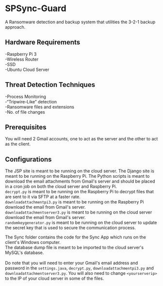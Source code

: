 # SPSync-Guard
A Ransomware detection and backup system that utilities the 3-2-1 backup approach.

## Hardware Requirements
-Raspberry Pi 3<br />
-Wireless Router<br />
-SSD<br />
-Ubuntu Cloud Server<br />

## Threat Detection Techniques
-Process Monitoring<br />
-“Tripwire-Like” detection<br />
-Ransomware files and extensions<br />
-No. of file changes<br />

## Prerequisites
You will need 2 Gmail accounts, one to act as the server and the other to act as the client.


## Configurations
The JSP site is meant to be running on the cloud server. The Django site is meant to be running on the Raspberry Pi. The Python scripts is meant to download the email attachments from Gmail's server and should be placed in a cron job on both the cloud server and Raspberry Pi.<br />
`decrypt.py` is meant to be running on the Raspberry Pi to decrypt files that are sent to it via SFTP at a faster rate. <br />
`downloadattachmentpi3.py` is meant to be running on the Raspberry Pi download the email from Gmail's server. <br />
`downloadattachmentserver3.py` is meant to be running on the cloud server download the email from Gmail's server. <br />
`randomkeygenerator.py` is meant to be running on the cloud server to update the secret key that is used to secure the communication process.<br />

The Sync folder contains the code for the Sync App which runs on the client's Windows computer. <br />
The database dump file is meant to be imported to the cloud server's MySQL's database.<br /><br />
Do note that you will need to enter your Gmail's email address and password in the `settings.java`, `decrypt.py`, `downloadattachmentpi3.py` and `downloadattachmentserver3.py`. You will also need to change `<yourserverip>` to the IP of your cloud server in some of the files.
